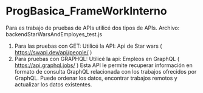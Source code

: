 # ProgBasica_FrameWorkInterno
Para es trabajo de pruebas de APIs utilicé dos tipos de APIs.
Archivo: backendStarWarsAndEmployes_test.js
1.	Para las pruebas con GET:
Utilicé la API: Api de Star wars ( https://swapi.dev/api/people/  )
2.	Para pruebas con GRAPHQL: 
Utilicé la api: Empleos en GraphQL ( https://api.graphql.jobs/ )
Esta API le permite recuperar información en formato de consulta GraphQL relacionada con los trabajos ofrecidos por GraphQL. Puede ordenar 
los datos, encontrar trabajos remotos y actualizar los datos existentes.

